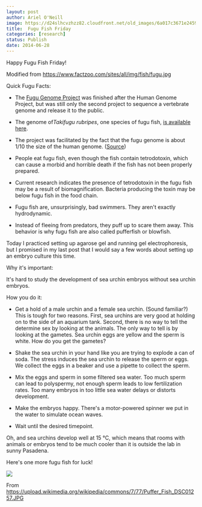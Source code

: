 ```yaml
---
layout: post
author: Ariel O'Neill
image: https://d24slhcvzhzz82.cloudfront.net/old_images/6a017c3671e245970b01a511d6670c970c-pi.jpg
title:  Fugu Fish Friday
categories: [research]
status: Publish
date: 2014-06-28
---
```



Happy Fugu Fish Friday!

Modified from https://www.factzoo.com/sites/all/img/fish/fugu.jpg

Quick Fugu Facts:

- The [Fugu Genome Project](https://www.fugu-sg.org/) was finished after the Human Genome Project, but was still only the second project to sequence a vertebrate genome and release it to the public.

- The genome of*Takifugu rubripes*, one species of fugu fish, [is available here](https://uswest.ensembl.org/Takifugu_rubripes/Info/Index).

- The project was facilitated by the fact that the fugu genome is about 1/10 the size of the human genome. ([Source](https://users.rcn.com/jkimball.ma.ultranet/BiologyPages/G/GenomeSizes.html))
- People eat fugu fish, even though the fish contain tetrodotoxin, which can cause a morbid and horrible death if the fish has not been properly prepared.

- Current research indicates the presence of tetrodotoxin in the fugu fish may be a result of biomagnification. Bacteria producing the toxin may be below fugu fish in the food chain.

- Fugu fish are, unsurprisingly, bad swimmers. They aren't exactly hydrodynamic.

- Instead of fleeing from predators, they puff up to scare them away. This behavior is why fugu fish are also called pufferfish or blowfish.

Today I practiced setting up agarose gel and running gel electrophoresis, but I promised in my last post that I would say a few words about setting up an embryo culture this time.

Why it's important:

 It's hard to study the development of sea urchin embryos without sea urchin embryos.

How you do it:

- Get a hold of a male urchin and a female sea urchin. (Sound familiar?) This is tough for two reasons. First, sea urchins are very good at holding on to the side of an aquarium tank. Second, there is no way to tell the determine sex by looking at the animals. The only way to tell is by looking at the gametes. Sea urchin eggs are yellow and the sperm is white. How do you get the gametes?
- Shake the sea urchin in your hand like you are trying to explode a can of soda. The stress induces the sea urchin to release the sperm or eggs. We collect the eggs in a beaker and use a pipette to collect the sperm.

- Mix the eggs and sperm in some filtered sea water. Too much sperm can lead to polyspermy, not enough sperm leads to low fertilization rates. Too many embryos in too little sea water delays or distorts development.

- Make the embryos happy. There's a motor-powered spinner we put in the water to simulate ocean waves.

- Wait until the desired timepoint.

Oh, and sea urchins develop well at 15 °C, which means that rooms with animals or embryos tend to be much cooler than it is outside the lab in sunny Pasadena.

Here's one more fugu fish for luck!

![](https://d24slhcvzhzz82.cloudfront.net/old_images/6a017c3671e245970b01a3fd26e7f8970b-pi.jpg)

From https://upload.wikimedia.org/wikipedia/commons/7/77/Puffer_Fish_DSC01257.JPG

